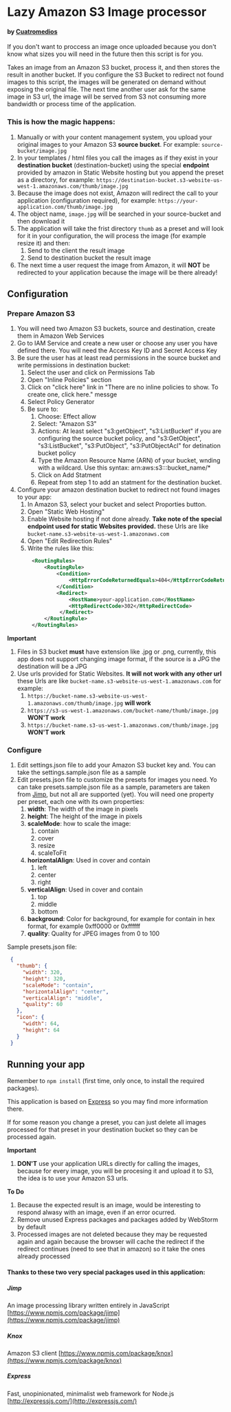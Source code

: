 # Lazy Amazon S3 Image processor

#### by [Cuatromedios](http://www.cuatromedios.com/)
 
 If you don't want to proccess an image once uploaded because you don't know what sizes you will need in the future then this script is for you.
 
 Takes an image from an Amazon S3 bucket, process it, and then stores the result in another bucket. If you configure the S3 Bucket to redirect not found images to this script, the images will be generated on demand without exposing the original file. The next time another user ask for the same image in S3 url, the image will be served from S3 not consuming more bandwidth or process time of the application.
 
### This is how the magic happens:
 
 1. Manually or with your content management system, you upload your original images to your Amazon S3 **source bucket**. For example: ```source-bucket/image.jpg```
 2. In your templates / html files you call the images as if they exist in your **destination bucket** (destination-bucket) using the special **endpoint** provided by amazon in Static Website hosting but you append the preset as a directory, for example: ```https://destination-bucket.s3-website-us-west-1.amazonaws.com/thumb/image.jpg```
 3. Because the image does not exist, Amazon will redirect the call to your application (configuration required), for example: ```https://your-application.com/thumb/image.jpg```
 4. The object name, ```image.jpg``` will be searched in your source-bucket and then download it
 5. The application will take the frist directory ```thumb``` as a preset and will look for it in your configuration, the will process the image (for example resize it) and then:
     1. Send to the client the result image
     2. Send to destination bucket the result image
 6. The next time a user request the image from Amazon, it will **NOT** be redirected to your application because the image will be there already!
 
 ## Configuration
 
 ### Prepare Amazon S3
 
 1. You will need two Amazon S3 buckets, source and destination, create them in Amazon Web Services
 2. Go to IAM Service and create a new user or choose any user you have defined there. You will need the Access Key ID and Secret Access Key
 3. Be sure the user has at least read permissions in the source bucket and write permissions in destination bucket:
    1. Select the user and click on Permissions Tab
    2. Open "Inline Policies" section
    3. Click on "click here" link in "There are no inline policies to show. To create one, click here." messge
    4. Select Policy Generator
    5. Be sure to:
        1. Choose: Effect allow
        2. Select: "Amazon S3"
        3. Actions: At least select "s3:getObject", "s3:ListBucket" if you are configuring the source bucket policy, and  "s3:GetObject", "s3:ListBucket", "s3:PutObject", "s3:PutObjectAcl" for detination bucket policy
        4. Type the Amazon Resource Name (ARN) of your bucket, wnding with a wildcard. Use this syntax: arn:aws:s3:::bucket_name/*
        5. Click on Add Statment
        6. Repeat from step 1 to add an statment for the destination bucket.
  4. Configure your amazon destination bucket to redirect not found images to your app:
     1. In Amazon S3, select your bucket and select Proporties button.
     2. Open "Static Web Hosting"
     3. Enable Website hosting if not done already. **Take note of the special endpoint used for static Websites provided.** these Urls are like ```bucket-name.s3-website-us-west-1.amazonaws.com```
     4. Open "Edit Redirection Rules"
     5. Write the rules like this:
     
```XML
        <RoutingRules>
            <RoutingRule>
                <Condition>
                    <HttpErrorCodeReturnedEquals>404</HttpErrorCodeReturnedEquals>
                </Condition>
                <Redirect>
                    <HostName>your-application.com</HostName>
                    <HttpRedirectCode>302</HttpRedirectCode>
                 </Redirect>
            </RoutingRule>
        </RoutingRules>
```
        
 **Important**
 1. Files in S3 bucket **must** have extension like .jpg or .png, currently, this app does not support changing image format, if the source is a JPG the destination will be a JPG
 2. Use urls provided for Static Websites. **It will not work with any other url** these Urls are like ```bucket-name.s3-website-us-west-1.amazonaws.com``` for example:
     1. ```https://bucket-name.s3-website-us-west-1.amazonaws.com/thumb/image.jpg``` **will work**
     2. ```https://s3-us-west-1.amazonaws.com/bucket-name/thumb/image.jpg``` **WON'T work** 
     2. ```https://bucket-name.s3-us-west-1.amazonaws.com/thumb/image.jpg``` **WON'T work** 
 
### Configure

 1. Edit settings.json file to add your Amazon S3 bucket key and. You can take the settings.sample.json file as a sample
 2. Edit presets.json file to customize the presets for images you need. Yo can take presets.sample.json file as a sample, parameters are taken from [Jimp](https://www.npmjs.com/package/jimp), but not all are supported (yet). You will need one property per preset, each one with its own properties:
     1. **width**: The width of the image in pixels
     2. **height**: The height of the image in pixels
     3. **scaleMode**: how to scale the image:
         1. contain
         2. cover
         3. resize
         4. scaleToFit
     4. **horizontalAlign**: Used in cover and contain
         1. left
         2. center
         3. right
     5. **verticalAlign**: Used in cover and contain
         1. top
         2. middle
         3. bottom
     6. **background**: Color for background, for example for contain in hex format, for example 0xff0000 or 0xffffff
     6. **quality**: Quality for JPEG images from 0 to 100
    

  
Sample presets.json file:
```JSON
 {
   "thumb": {
     "width": 320,
     "height": 320,
     "scaleMode": "contain",
     "horizontalAlign": "center",
     "verticalAlign": "middle",
     "quality": 60
   },
   "icon": {
     "width": 64,
     "height": 64
   }
 }
 ```
 
## Running your app

Remember to `npm install` (first time, only once, to install the required packages).

This application is based on [Express](http://expressjs.com/) so you may find more information there.

If for some reason you change a preset, you can just delete all images processed for that preset in your destination bucket so they can be processed again.

**Important**
 1. **DON'T** use your application URLs directly for calling the images, because for every image, you will be procesing it and upload it to S3, the idea is to use your Amazon S3 urls.

**To Do**
1. Because the expected result is an image, would be interesting to respond alwasy with an image, even if an error ocurred.
2. Remove unused Express packages and packages added by WebStorm by default
3. Processed images are not deleted because they may be requested again and again because the browser will cache the redirect if the redirect continues (need to see that in amazon) so it take the ones already processed


#### Thanks to these two very special packages used in this application:

##### Jimp

An image processing library written entirely in JavaScript 
[https://www.npmjs.com/package/jimp](https://www.npmjs.com/package/jimp)

##### Knox

Amazon S3 client
[https://www.npmjs.com/package/knox](https://www.npmjs.com/package/knox)

##### Express

Fast, unopinionated, minimalist web framework for Node.js
[http://expressjs.com/](http://expressjs.com/)
